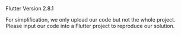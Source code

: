 Flutter Version 2.8.1

For simplification, we only upload our code but not the whole project. 
Please input our code into a Flutter project to reproduce our solution.
